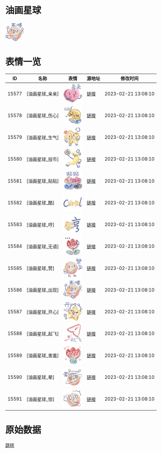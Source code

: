 # 油画星球

<img src="./cover.png" height="60" alt="cover" />

# 表情一览

|ID|名称|表情|源地址|修改时间|
|----|----|----|----|----|
|15577|[油画星球_亲亲]|<img src="./pic/015577_%5B油画星球_亲亲%5D.png" height="60" alt="亲亲"/>|[链接](https://i0.hdslb.com/bfs/garb/4637f28a3504ceb142c7636c5730086cce21e3c9.png)|2023-02-21 13:08:10|
|15578|[油画星球_伤心]|<img src="./pic/015578_%5B油画星球_伤心%5D.png" height="60" alt="伤心"/>|[链接](https://i0.hdslb.com/bfs/garb/8b285a2502a2ca25543f7cb17439e9e1e0351758.png)|2023-02-21 13:08:10|
|15579|[油画星球_生气]|<img src="./pic/015579_%5B油画星球_生气%5D.png" height="60" alt="生气"/>|[链接](https://i0.hdslb.com/bfs/garb/54bd44f7c16f327fcaa20c7c7ec8b67e2a95b1e6.png)|2023-02-21 13:08:10|
|15580|[油画星球_投币]|<img src="./pic/015580_%5B油画星球_投币%5D.png" height="60" alt="投币"/>|[链接](https://i0.hdslb.com/bfs/garb/75c8e7aa56838049007fc359a27754bbd45a5f44.png)|2023-02-21 13:08:10|
|15581|[油画星球_贴贴]|<img src="./pic/015581_%5B油画星球_贴贴%5D.png" height="60" alt="贴贴"/>|[链接](https://i0.hdslb.com/bfs/garb/92bdecd4000ccfc7d08284c936d6dba85fc91acd.png)|2023-02-21 13:08:10|
|15582|[油画星球_酷]|<img src="./pic/015582_%5B油画星球_酷%5D.png" height="60" alt="酷"/>|[链接](https://i0.hdslb.com/bfs/garb/20cd24d1b36987c7864b50f83a3ae75396685742.png)|2023-02-21 13:08:10|
|15583|[油画星球_哼]|<img src="./pic/015583_%5B油画星球_哼%5D.png" height="60" alt="哼"/>|[链接](https://i0.hdslb.com/bfs/garb/cf17a0907f3d5235c3280ed9cc27c6a09316e9f6.png)|2023-02-21 13:08:10|
|15584|[油画星球_无语]|<img src="./pic/015584_%5B油画星球_无语%5D.png" height="60" alt="无语"/>|[链接](https://i0.hdslb.com/bfs/garb/53f9b80fa057132ac8919c9574d2eeaa0b5f1ac9.png)|2023-02-21 13:08:10|
|15585|[油画星球_赞]|<img src="./pic/015585_%5B油画星球_赞%5D.png" height="60" alt="赞"/>|[链接](https://i0.hdslb.com/bfs/garb/bc8d847491c0beafe3d32a0b1773293fd109db1b.png)|2023-02-21 13:08:10|
|15586|[油画星球_出现]|<img src="./pic/015586_%5B油画星球_出现%5D.png" height="60" alt="出现"/>|[链接](https://i0.hdslb.com/bfs/garb/1771bcc29ce6481112407ee4cb77685547abe5d1.png)|2023-02-21 13:08:10|
|15587|[油画星球_开心]|<img src="./pic/015587_%5B油画星球_开心%5D.png" height="60" alt="开心"/>|[链接](https://i0.hdslb.com/bfs/garb/05fdd57efee97cc3eb7b5a9b94a5532755c2148b.png)|2023-02-21 13:08:10|
|15588|[油画星球_起飞]|<img src="./pic/015588_%5B油画星球_起飞%5D.png" height="60" alt="起飞"/>|[链接](https://i0.hdslb.com/bfs/garb/f215adc94aa6c97505225af5162720e1e910339a.png)|2023-02-21 13:08:10|
|15589|[油画星球_害羞]|<img src="./pic/015589_%5B油画星球_害羞%5D.png" height="60" alt="害羞"/>|[链接](https://i0.hdslb.com/bfs/garb/03700f1f3eb1ab596dff7ff2bd2d28d3f2619fad.png)|2023-02-21 13:08:10|
|15590|[油画星球_晕]|<img src="./pic/015590_%5B油画星球_晕%5D.png" height="60" alt="晕"/>|[链接](https://i0.hdslb.com/bfs/garb/36e6d5fe714067c074f1094e74b30a97316b6bdf.png)|2023-02-21 13:08:10|
|15591|[油画星球_惊]|<img src="./pic/015591_%5B油画星球_惊%5D.png" height="60" alt="惊"/>|[链接](https://i0.hdslb.com/bfs/garb/fd22cd503fbfda5208e349b6533616f14975a256.png)|2023-02-21 13:08:10|

# 原始数据

[跳转](./raw.json)


